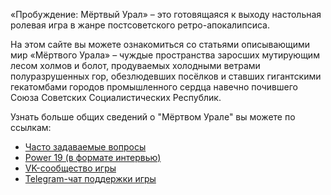 «Пробуждение: Мёртвый Урал» – это готовящаяся к выходу настольная ролевая игра в жанре постсоветского ретро-апокалипсиса.

На этом сайте вы можете ознакомиться со статьями описывающими мир «Мёртвого Урала» – чуждые пространства заросших мутирующим лесом холмов и болот, продуваемых холодными ветрами полуразрушенных гор, обезлюдевших посёлков и ставших гигантскими гекатомбами городов промышленного сердца навечно почившего Союза Советских Социалистических Республик.

Узнать больше общих сведений о "Мёртвом Урале" вы можете по ссылкам:

- [Часто задаваемые вопросы](http://localhost:8000/Misc/FAQ/)
- [Power 19 (в формате интервью)](http://localhost:8000/Misc/Power%2019/)
- [VK-сообщество игры](https://vk.com/deadurals_rpg)
- [Telegram-чат поддержки игры](https://t.me/deadurals_talks)
